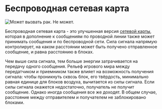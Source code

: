 # Беспроводная сетевая карта

![Может вызвать рак. Не может.](oredict:oc:wlanCard2)

Беспроводная сетевая карта - это улучшенная версия [сетевой карты](lanCard.md), которая в дополнение к сообщениям по проводной линии также может принимать сообщения и по беспроводной сети. Сила сигнала напрямую контролирует, на каком расстоянии может быть получено отправленное сообщение, и равна расстоянию в блоках.

Чем выше сила сигнала, тем больше энергии затрачивается на передачу одного сообщения. Рельеф игрового мира между передатчиком и приемником также влияет на возможность получения сигнала: чтобы проникнуть сквозь блок, его твёрдость, минимально равная единице для блоков воздуха, вычитается из силы сигнала. Если силы сигнала окажется недостаточно, получатель не получит сообщение. Однако иногда сообщения все же доходят. В общем случае, расстояние между отправителем и получателем не заблокировано блоками.
